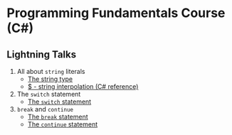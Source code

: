 # Programming Fundamentals Course (C#)

## Lightning Talks

1. All about `string` literals
   * [The string type](https://docs.microsoft.com/en-us/dotnet/csharp/language-reference/builtin-types/reference-types#the-string-type)
   * [$ - string interpolation (C# reference)](https://docs.microsoft.com/en-us/dotnet/csharp/language-reference/tokens/interpolated)
2. The `switch` statement
   * [The `switch` statement](https://docs.microsoft.com/en-us/dotnet/csharp/language-reference/statements/selection-statements#the-switch-statement)
3. `break` and `continue`
   * [The `break` statement](https://docs.microsoft.com/en-us/dotnet/csharp/language-reference/statements/jump-statements#the-break-statement)
   * [The `continue` statement](https://docs.microsoft.com/en-us/dotnet/csharp/language-reference/statements/jump-statements#the-continue-statement)
